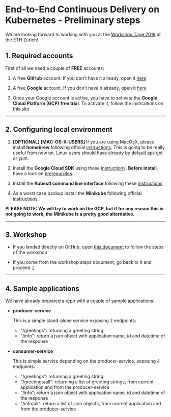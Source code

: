 
# End-to-End Continuous Delivery on Kubernetes - Preliminary steps

We are looking forward to working with you at the [Workshop Tage 2018][workshop-tage] at the ETH Zurich!

## 1. Required accounts

First of all we need a couple of **FREE** accounts:

1. A free **GitHub** account. If you don't have it already, open it [here][github]

2. A free **Google** account. If you don't have it already, open it [here][google]

3. Once your Google account is active, you have to activate the **Google Cloud Platform (GCP)** **free trial**. To activate it, follow the instrcutions on [this site][gcp]

---

## 2. Configuring local environment

1. **[OPTIONAL]** **[MAC-OS-X-USERS]** If you are using MacOsX, please install **homebrew** following official [instructions][brew]. This is going to be really useful from now on. Linux users should have already by default apt-get or yum.

2. Install the **Google Cloud SDK**  using these [instructions][gcloud-sdk]. **Before install**, have a look on [prerequisites][gcloud-sdk-pre].

3. Install the **Kubectl command line interface** following these [instructions][kubectl]

4. As a worst case backup install the **Minikube** following official [instructions][minikube].

**PLEASE NOTE: We will try to work on the GCP, but if for any reason this is not going to work, the Minikube is a pretty good alternative.**

---

## 3. Workshop

* If you landed directly on GitHub, open [this document][workshop-google-docs] to follow the steps of the workshop

* If you come from the workshop steps document, go back to it and proceed ;)

---

## 4. Sample applications

We have already prepared a [repo][k8s-jx-workshop] with a couple of sample applications:

* **producer-service**

	This is a simple stand-alone service exposing 2 endpoints:
	* "/greetings": returning a greeting string
	* "/info": return a json object with application name, id and datetime of the response

* **consumer-service**

	This is simple service depending on the producer-service, exposing 4 endpoints:
	* "/greetings": returning a greeting string
	* "/greetings/all": returning a list of greeting strings, from current application and from the producer-service
	* "/info": return a json object with application name, id and datetime of the response
	* "/info/all": return a list of json objects, from current application and from the producer-service



<!-- Referenced links -->
[workshop-tage]: https://workshoptage.ch/workshops/2018/end-to-end-continuous-delivery-on-kubernetes/ "WorkshopTage"
[github]: https://github.com/join "GitHub"
[google]: https://accounts.google.com/signup/v2/webcreateaccount?continue=https%3A%2F%2Fwww.google.com%2F%3Fgws_rd%3Dssl&hl=en&flowName=GlifWebSignIn&flowEntry=SignUp "Google"
[gcp]: https://console.cloud.google.com/freetrial?_ga=2.75722837.-1917212227.1535443408 "Google Cloud Platform"
[brew]: https://brew.sh/ "brew"
[gcloud-sdk-pre]: https://cloud.google.com/sdk/install "Google Cloud SDK Prerequisites"
[gcloud-sdk]: https://github.com/Solidarchitectures/k8s-jx-workshop/blob/master/installation-instructions/3_google-cloud-sdk_install-instr.md "Google Cloud SDK"
[kubectl]: https://github.com/Solidarchitectures/k8s-jx-workshop/blob/master/installation-instructions/4_kubectl_install-instr.md "Kubectl"
[minikube]: https://github.com/kubernetes/minikube/releases "Minikube"
[virtualbox]: https://www.virtualbox.org/wiki/Downloads "VirtualBox"
[jx]: https://jenkins-x.io/ "JenkinsX"
[install-instruc]: https://github.com/Solidarchitectures/k8s-jx-workshop/tree/master/installation-instructions "Installation instructions"
[k8s-jx-workshop]: https://github.com/Solidarchitectures/k8s-jx-workshop "k8s-jx-workshop"
[workshop-google-docs]: http://bit.ly/id-cicd-workshop
